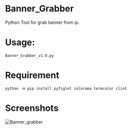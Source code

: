 # Banner_Grabber
Python Tool for grab banner from ip.

# Usage:
`Banner_Grabber_v1.0.py`
# Requirement
`python -m pip install pyfiglet colorama termcolor clint`
# Screenshots
![Banner_grabber](https://user-images.githubusercontent.com/89575931/132106505-5a141564-a1ac-40ef-a55c-c8247dbcb883.png)

